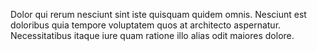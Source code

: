 Dolor qui rerum nesciunt sint iste quisquam quidem omnis. Nesciunt est doloribus quia tempore voluptatem quos at architecto aspernatur. Necessitatibus itaque iure quam ratione illo alias odit maiores dolore.